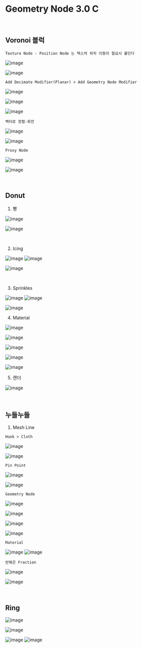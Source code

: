 Geometry Node 3.0 C
===================

<br>

Voronoi 블럭 
-------------

`Texture Node - Position Node 는 텍스처 위치 이동이 필요시 붙인다`

![image](https://user-images.githubusercontent.com/30430227/139760382-03e3cf10-3b27-4ce6-bf38-b8ea370dc383.png)

![image](https://user-images.githubusercontent.com/30430227/139760465-aa2bfcfd-b5c9-4322-b443-efc618f4c383.png)

`Add Decimate Modifier(Planar) > Add Geometry Node Modifier`

![image](https://user-images.githubusercontent.com/30430227/139769189-831e4cc8-2e20-4295-aecb-61d69e708020.png)

![image](https://user-images.githubusercontent.com/30430227/139769220-bdc5715b-650d-44bf-b89b-4ef3ccf7c9f5.png)

![image](https://user-images.githubusercontent.com/30430227/139769240-6b778a67-26e5-4f5d-9edd-b14da227e0af.png)

`벡터로 정렬-회전`

![image](https://user-images.githubusercontent.com/30430227/139769646-0a683dd7-25e9-46dd-9f0a-fb860ff5b1b4.png)

![image](https://user-images.githubusercontent.com/30430227/139769637-8d2a359e-64f6-4634-a48d-277f58a6a054.png)

`Proxy Node`

![image](https://user-images.githubusercontent.com/30430227/139770338-a0e42cde-86cb-44ff-9f16-375b366a7f96.png)

![image](https://user-images.githubusercontent.com/30430227/139770327-7febb0b3-93c5-485d-9647-422ef3954e32.png)

<br>

Donut
---------

1. 빵 

![image](https://user-images.githubusercontent.com/30430227/139834284-997a9b18-a19d-4a72-aa60-291a79f34349.png)

![image](https://user-images.githubusercontent.com/30430227/139834250-6f2b5a00-5118-4f7a-a0b4-f7f73c5b2327.png)

<br>

2. Icing 

![image](https://user-images.githubusercontent.com/30430227/139837216-7918dcf0-ce7e-401f-b2d7-36f9289c7f60.png)
![image](https://user-images.githubusercontent.com/30430227/139837307-e26f5e98-111d-4506-bc36-d623eb94f74a.png)

![image](https://user-images.githubusercontent.com/30430227/139837374-494f1d85-645f-45f6-bcd2-6966d0584cb6.png)

<br>

3. Sprinkles

![image](https://user-images.githubusercontent.com/30430227/139843378-1c60c46c-a27e-4d16-a517-a585d8a44a36.png)
![image](https://user-images.githubusercontent.com/30430227/139843566-d5c90649-1615-4d70-967c-fda9054b552a.png)

![image](https://user-images.githubusercontent.com/30430227/139843539-66bc1607-623e-4eae-8fde-35f9e234c6d7.png)

4. Material

![image](https://user-images.githubusercontent.com/30430227/139843934-053f2b7d-cf52-45bd-86e4-33c845e5b099.png)

![image](https://user-images.githubusercontent.com/30430227/139844365-c4ed356d-04ab-4dc6-92e1-9b675e0ed1c4.png)

![image](https://user-images.githubusercontent.com/30430227/139844393-ca19ea8c-e6c3-473c-a108-231caa4488c0.png)

![image](https://user-images.githubusercontent.com/30430227/139845381-3624191e-6f7c-4143-a9ed-a51396967695.png)

![image](https://user-images.githubusercontent.com/30430227/139845537-3f440007-069e-4721-8208-e91fd01ee285.png)

5. 랜더

![image](https://user-images.githubusercontent.com/30430227/139845715-33d8ee0f-d5bb-484d-aa2b-9c1ca0db0c2a.png)

<br>

누들누들 
---------

1. Mesh Line

`Hook > Cloth`

![image](https://user-images.githubusercontent.com/30430227/139947444-312b0bae-1f35-4d23-8370-63d62cc41879.png)

![image](https://user-images.githubusercontent.com/30430227/139947513-2327578a-d3f5-4437-93d7-78634fde02b8.png)

`Pin Point`

![image](https://user-images.githubusercontent.com/30430227/139947584-bd873bfd-8f3b-4152-9f63-2735e6fdd4c7.png)

![image](https://user-images.githubusercontent.com/30430227/139947641-c2e91028-3433-4814-93a3-f21d79c19448.png)

`Geometry Node`

![image](https://user-images.githubusercontent.com/30430227/139947813-541901bc-9dac-4267-9420-e3c1cbe6c183.png)

![image](https://user-images.githubusercontent.com/30430227/139947835-ea5348a9-b084-4fad-a620-b4ebb24457f2.png)

![image](https://user-images.githubusercontent.com/30430227/139948191-bf4de753-05d5-461d-be7f-8c4379e11ea6.png)

![image](https://user-images.githubusercontent.com/30430227/139948222-f15700ed-0c4c-47a5-aceb-0b7ec4164640.png)

`Material`

![image](https://user-images.githubusercontent.com/30430227/139949510-c0051c39-1998-4e1d-a393-1ce009bf6a53.png)
![image](https://user-images.githubusercontent.com/30430227/139949623-e2389797-b294-447a-b2e4-11a20f9f160e.png)

`반복은 Fraction`

![image](https://user-images.githubusercontent.com/30430227/139950078-ca3e9c46-f13f-4e4d-98d7-35fa53b13d73.png)

![image](https://user-images.githubusercontent.com/30430227/139950177-2d00e870-ca18-4af8-956a-602c50cce2ad.png)

<br>

Ring
-----

![image](https://user-images.githubusercontent.com/30430227/140256780-ad8493a4-5662-4288-b671-4e57bf4c8631.png)

![image](https://user-images.githubusercontent.com/30430227/140256756-a4ced21a-8b77-4da6-9179-d235b86815fd.png)

![image](https://user-images.githubusercontent.com/30430227/140256867-49a0ae66-3b09-4257-aaa3-241de463128e.png)
![image](https://user-images.githubusercontent.com/30430227/140256892-b50d93aa-a9f4-48f2-a5b3-1dd9822a0f63.png)




